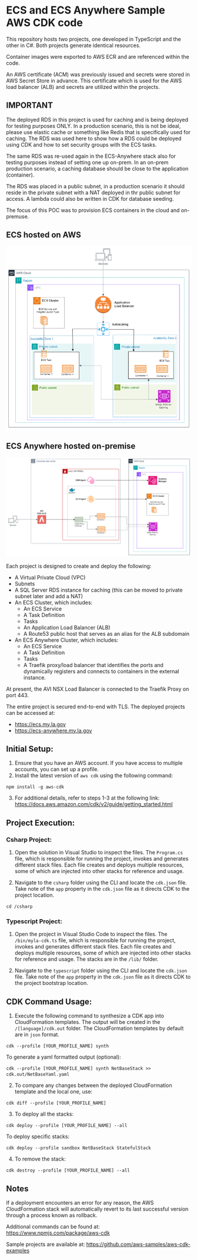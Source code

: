 # ECS and ECS Anywhere Sample AWS CDK code

This repository hosts two projects, one developed in TypeScript and the other in C#. Both projects generate identical resources.

Container images were exported to AWS ECR and are referenced within the code.

An AWS certificate (ACM) was previously issued and secrets were stored in AWS Secret Store in advance. This certificate which is used for the AWS load balancer (ALB) and secrets are utilized within the projects.

## IMPORTANT 
The deployed RDS in this project is used for caching and is being deployed for testing purposes ONLY. In a production scenario, this is not be ideal, please use elastic cache or something like Redis that is specifically used for  caching. The RDS was used here to show how a RDS could be deployed using CDK and how to set security groups with the ECS tasks. 

The same RDS was re-used again in the ECS-Anywhere stack also for testing purposes instead of setting one up on-prem. In an on-prem production scenario, a caching database should be close to the application (container). 

The RDS was placed in a public subnet, in a production scenario it should reside in the private subnet with a NAT deployed in thr public subnet for access. A lambda could also be written in CDK for database seeding. 

The focus of this POC was to provision ECS containers in the cloud and on-premuse. 

## ECS hosted on AWS 

![Ecs Stack](EcsStack.png)


## ECS Anywhere hosted on-premise 

![Ecs Anywhere Stack](EcsStack-Anywhere.png)

Each project is designed to create and deploy the following:

* A Virtual Private Cloud (VPC)
* Subnets
* A SQL Server RDS instance for caching (this can be moved to private subnet later and add a NAT)
* An ECS Cluster, which includes:
    * An ECS Service
    * A Task Definition
    * Tasks
    * An Application Load Balancer (ALB)
    * A Route53 public host that serves as an alias for the ALB subdomain
* An ECS Anywhere Cluster, which includes:
    * An ECS Service
    * A Task Definition
    * Tasks
    * A Traefik proxy/load balancer that identifies the ports and dynamically registers and connects to containers in the external instance.

At present, the AVI NSX Load Balancer is connected to the Traefik Proxy on port 443.

The entire project is secured end-to-end with TLS. The deployed projects can be accessed at:

* https://ecs.my.la.gov
* https://ecs-anywhere.my.la.gov


## Initial Setup:

1. Ensure that you have an AWS account. If you have access to multiple accounts, you can set up a profile.
2. Install the latest version of `aws cdk` using the following command:
```
npm install -g aws-cdk
```
3. For additional details, refer to steps 1-3 at the following link: https://docs.aws.amazon.com/cdk/v2/guide/getting_started.html

## Project Execution:

### Csharp Project:

1. Open the solution in Visual Studio to inspect the files. The `Program.cs` file, which is responsible for running the project, invokes and generates different stack files. Each file creates and deploys multiple resources, some of which are injected into other stacks for reference and usage.

2. Navigate to the `csharp` folder using the CLI and locate the `cdk.json` file. Take note of the `app` property in the `cdk.json` file as it directs CDK to the project location.
```
cd /csharp
```

### Typescript Project:

1. Open the project in Visual Studio Code to inspect the files. The `/bin/myla-cdk.ts` file, which is responsible for running the project, invokes and generates different stack files. Each file creates and deploys multiple resources, some of which are injected into other stacks for reference and usage. The stacks are in the `/lib/` folder.

2. Navigate to the `typescript` folder using the CLI and locate the `cdk.json` file. Take note of the `app` property in the `cdk.json` file as it directs CDK to the project bootstrap location.

## CDK Command Usage:

1. Execute the following command to synthesize a CDK app into CloudFormation templates. The output will be created in the `/[language]/cdk.out` folder. The CloudFormation templates by default  are in `json` format.
```
cdk --profile [YOUR_PROFILE_NAME] synth
```
To generate a yaml formatted output (optional):
```
cdk --profile [YOUR_PROFILE_NAME] synth NetBaseStack >> cdk.out/NetBaseYaml.yaml  
```
2. To compare any changes between the deployed CloudFormation template and the local one, use:
```
cdk diff --profile [YOUR_PROFILE_NAME]
```
3. To deploy all the stacks:
```
cdk deploy --profile [YOUR_PROFILE_NAME] --all 
```
To deploy specific stacks:
```
cdk deploy --profile sandbox NetBaseStack StatefulStack  
```

4. To remove the stack:
```
cdk destroy --profile [YOUR_PROFILE_NAME] --all
```

## Notes

If a deployment encounters an error for any reason, the AWS CloudFormation stack will automatically revert to its last successful version through a process known as rollback.

Additional commands can be found at: https://www.npmjs.com/package/aws-cdk

Sample projects are available at: https://github.com/aws-samples/aws-cdk-examples